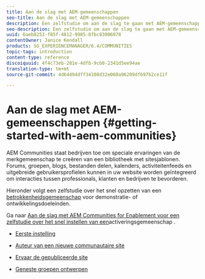 ```yaml
---
title: Aan de slag met AEM-gemeenschappen
seo-title: Aan de slag met AEM-gemeenschappen
description: Een zelfstudie om aan de slag te gaan met AEM-gemeenschappen
seo-description: Een zelfstudie om aan de slag te gaan met AEM-gemeenschappen
uuid: 6aeb8253-f85f-4812-9985-8fbc83006078
contentOwner: Janice Kendall
products: SG_EXPERIENCEMANAGER/6.4/COMMUNITIES
topic-tags: introduction
content-type: reference
discoiquuid: 4f4c73eb-281e-4dfb-9cb0-2341d5ee94ae
translation-type: tm+mt
source-git-commit: 4d64494dff34108d32e060a96209df697b2ce11f

---
```



# Aan de slag met AEM-gemeenschappen {#getting-started-with-aem-communities}

AEM Communities staat bedrijven toe om speciale ervaringen van de merkgemeenschap te creëren van een bibliotheek met sitesjablonen. Forums, groepen, blogs, bestanden delen, kalenders, activiteitenfeeds en uitgebreide gebruikersprofielen kunnen in uw website worden geïntegreerd om interacties tussen professionals, klanten en bedrijven te bevorderen.

Hieronder volgt een zelfstudie over het snel opzetten van een [betrokkenheidsgemeenschap](overview.md#engagement-community) voor demonstratie- of ontwikkelingsdoeleinden.

Ga naar [Aan de slag met AEM Communities for Enablement voor een zelfstudie over het snel instellen van een](overview.md#enablement-community)activeringsgemeenschap [](getting-started-enablement.md).

* [Eerste instelling](setup.md)

* [Auteur van een nieuwe communautaire site](create-site.md)

* [Ervaar de gepubliceerde site](published-site.md)

* [Geneste groepen ontwerpen](nested-groups.md)

